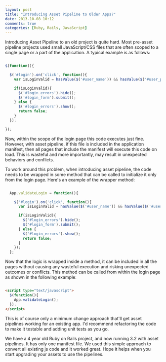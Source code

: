 ```yaml
---
layout: post
title: "Introducing Asset Pipeline to Older Apps?"
date: 2013-10-08 10:12
comments: true
categories: [Ruby, Rails, JavaScript]
---
```


Introducing Asset Pipeline to an old project is quite hard. Most pre-asset pipeline projects used small JavaScript/CSS files that are often scoped to a single page or a part of the application. A typical example is as follows:


```javascript login.js

$(function(){

  $('#login').on('click', function(){
    var isLoginValid = hasValue($('#user_name')) && hasValue($('#user_password'));

    if(isLoginValid){
      $('#login_errors').hide();
      $('#login_form').submit();
    } else {
      $('#login_errors').show();
      return false;
    }
  });

});


```

Now, within the scope of the login page this code executes just fine. However, with asset pipeline, if this file is included in the application manifest, then all pages that include the manifest will execute this code on load. This is wasteful and more importantly, may result in unexpected behaviors and conflicts.

To work around this problem, when introducing asset pipeline, the code needs to be wrapped in some method that can be called to initialize it only from the login page. Here's an example of the wrapper method:

```javascript login.js

  App.validateLogin = function(){

    $('#login').on('click', function(){
      var isLoginValid = hasValue($('#user_name')) && hasValue($('#user_password'));

      if(isLoginValid){
        $('#login_errors').hide();
        $('#login_form').submit();
      } else {
        $('#login_errors').show();
        return false;
      }
    });
  };

```

Now that the logic is wrapped inside a method, it can be included in all the pages without causing any wasteful execution and risking unexpected outcomes or conflicts. This method can be called from within the login page as shown in the following example:

```html login.html.erb

<script type="text/javascript">
  $(function(){
    App.validateLogin();
  });
</script>

```

This is of course only a minimum change approach that'll get asset pipelines working for an existing app. I'd recommend refactoring the code to make it testable and adding unit tests as you go.

We have a 4 year old Ruby on Rails project, and now running 3.2 with asset pipelines. It has only one manifest file. We used this simple approach to convert all existing js code and it worked great. Hope it helps when you start upgrading your assets to use the pipelines.

